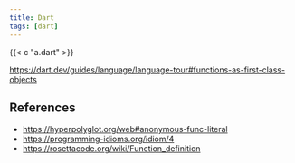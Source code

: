 ```yaml
---
title: Dart
tags: [dart]
---
```


{{< c "a.dart" >}}

<https://dart.dev/guides/language/language-tour#functions-as-first-class-objects>

## References

- <https://hyperpolyglot.org/web#anonymous-func-literal>
- <https://programming-idioms.org/idiom/4>
- <https://rosettacode.org/wiki/Function_definition>
